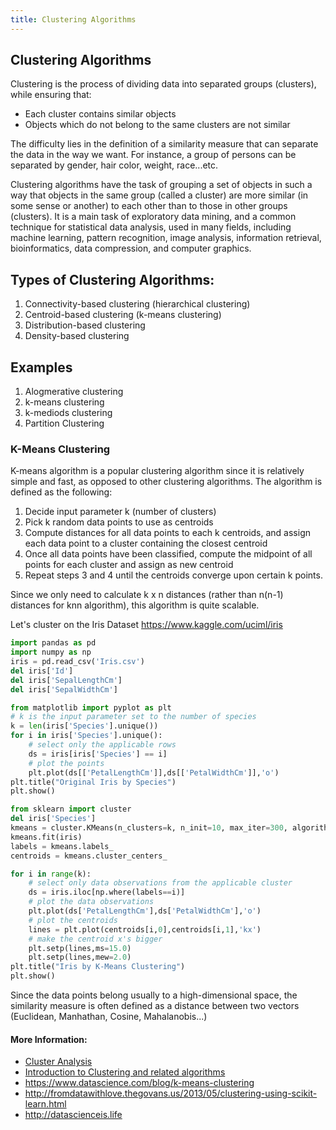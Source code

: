 ```yaml
---
title: Clustering Algorithms
---
```

## Clustering Algorithms

Clustering is the process of dividing data into separated groups (clusters), while ensuring that:
- Each cluster contains similar objects
- Objects which do not belong to the same clusters are not similar

The difficulty lies in the definition of a similarity measure that can separate the data in the way we want. For instance, a group of persons can be separated by gender, hair color, weight, race...etc.

Clustering algorithms have the task of grouping a set of objects in such a way that objects in the same group (called a cluster) are more similar (in some sense or another) to each other than to those in other groups (clusters). It is a main task of exploratory data mining, and a common technique for statistical data analysis, used in many fields, including machine learning, pattern recognition, image analysis, information retrieval, bioinformatics, data compression, and computer graphics.

## Types of Clustering Algorithms:
1. Connectivity-based clustering (hierarchical clustering)
2. Centroid-based clustering (k-means clustering)
3. Distribution-based clustering 
4. Density-based clustering 

## Examples 
1. Alogmerative clustering
2. k-means clustering
3. k-mediods clustering
4. Partition Clustering

### K-Means Clustering

K-means algorithm is a popular clustering algorithm since it is relatively simple and fast, as opposed to other clustering algorithms. The algorithm is defined as the following:

1. Decide input parameter k (number of clusters)
2. Pick k random data points to use as centroids
3. Compute distances for all data points to each k centroids, and assign each data point to a cluster containing the closest centroid
4. Once all data points have been classified, compute the midpoint of all points for each cluster and assign as new centroid
5. Repeat steps 3 and 4 until the centroids converge upon certain k points.


Since we only need to calculate k x n distances (rather than n(n-1) distances for knn algorithm), this algorithm is quite scalable.

Let's cluster on the Iris Dataset https://www.kaggle.com/uciml/iris

```python
import pandas as pd
import numpy as np
iris = pd.read_csv('Iris.csv')
del iris['Id']
del iris['SepalLengthCm']
del iris['SepalWidthCm']

from matplotlib import pyplot as plt
# k is the input parameter set to the number of species
k = len(iris['Species'].unique())
for i in iris['Species'].unique():
    # select only the applicable rows
    ds = iris[iris['Species'] == i]
    # plot the points
    plt.plot(ds[['PetalLengthCm']],ds[['PetalWidthCm']],'o')
plt.title("Original Iris by Species")
plt.show()

from sklearn import cluster
del iris['Species']
kmeans = cluster.KMeans(n_clusters=k, n_init=10, max_iter=300, algorithm='auto')
kmeans.fit(iris)
labels = kmeans.labels_
centroids = kmeans.cluster_centers_

for i in range(k):
    # select only data observations from the applicable cluster
    ds = iris.iloc[np.where(labels==i)]
    # plot the data observations
    plt.plot(ds['PetalLengthCm'],ds['PetalWidthCm'],'o')
    # plot the centroids
    lines = plt.plot(centroids[i,0],centroids[i,1],'kx')
    # make the centroid x's bigger
    plt.setp(lines,ms=15.0)
    plt.setp(lines,mew=2.0)
plt.title("Iris by K-Means Clustering")
plt.show()
```

Since the data points belong usually to a high-dimensional space, the similarity measure is often defined as a distance between two vectors (Euclidean, Manhathan, Cosine, Mahalanobis...)

#### More Information:
<!-- Please add any articles you think might be helpful to read before writing the article -->
* [Cluster Analysis](https://en.wikipedia.org/wiki/Cluster_analysis)
* [Introduction to Clustering and related algorithms](https://www.analyticsvidhya.com/blog/2016/11/an-introduction-to-clustering-and-different-methods-of-clustering/)
* https://www.datascience.com/blog/k-means-clustering
* http://fromdatawithlove.thegovans.us/2013/05/clustering-using-scikit-learn.html
* http://datascienceis.life
